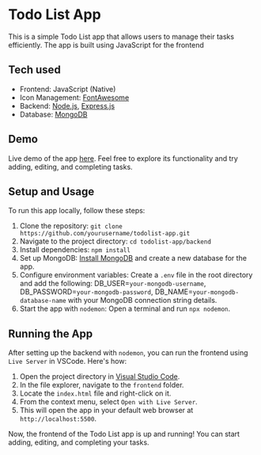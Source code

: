 # Todo List App

This is a simple Todo List app that allows users to manage their tasks efficiently. The app is built using JavaScript for the frontend

## Tech used

- Frontend: JavaScript (Native)
- Icon Management: [FontAwesome](https://fontawesome.com/)
- Backend: [Node.js](https://nodejs.org/), [Express.js](https://expressjs.com/)
- Database: [MongoDB](https://www.mongodb.com/)
  
## Demo

Live demo of the app [here](https://todolist-jstest.netlify.app/). Feel free to explore its functionality and try adding, editing, and completing tasks.

## Setup and Usage

To run this app locally, follow these steps:

1. Clone the repository: `git clone https://github.com/yourusername/todolist-app.git`
2. Navigate to the project directory: `cd todolist-app/backend`
3. Install dependencies: `npm install`
4. Set up MongoDB: [Install MongoDB](link-to-mongodb-installation-guide) and create a new database for the app.
5. Configure environment variables: Create a `.env` file in the root directory and add the following:
   DB_USER=`your-mongodb-username`, DB_PASSWORD=`your-mongodb-password`, DB_NAME=`your-mongodb-database-name` with your MongoDB connection string details.
6. Start the app with `nodemon`: Open a terminal and run `npx nodemon`.

## Running the App

After setting up the backend with `nodemon`, you can run the frontend using `Live Server` in VSCode. Here's how:

1. Open the project directory in [Visual Studio Code](https://code.visualstudio.com/).
2. In the file explorer, navigate to the `frontend` folder.
3. Locate the `index.html` file and right-click on it.
4. From the context menu, select `Open with Live Server`.
5. This will open the app in your default web browser at `http://localhost:5500`.

Now, the frontend of the Todo List app is up and running! You can start adding, editing, and completing your tasks.
